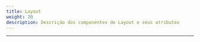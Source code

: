 ```yaml
---
title: Layout
weight: 20
description: Descrição dos componentes de Layout e seus atributos
---
```


---
